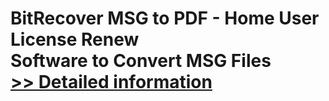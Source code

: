 # BitRecover MSG to PDF - Home User License Renew<br />Software to Convert MSG Files<br />[>> Detailed information](https://secure.shareit.com/shareit/product.html?productid=300987387&affiliateid=200057808)